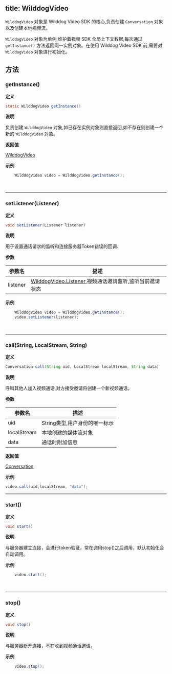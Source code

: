 
title: WilddogVideo
---

`WilddogVideo` 对象是 Wilddog Video SDK 的核心,负责创建 `Conversation` 对象以及创建本地视频流。

`WilddogVideo` 对象为单例,维护着视频 SDK 全局上下文数据,每次通过 `getInstance()` 方法返回同一实例对象。在使用 Wilddog Video SDK 前,需要对 `WilddogVideo` 对象进行初始化。

## 方法

### getInstance()

**定义**   

```java
static WilddogVideo getInstance()
```

**说明**

负责创建 `WilddogVideo` 对象,如已存在实例对象则直接返回,如不存在则创建一个新的 `WilddogVideo` 对象。

**返回值**

[WilddogVideo](/conversation/Android/api/wilddog-video.html)

**示例**

```java
	WilddogVideo video = WilddogVideo.getInstance();
```

</br>

---

### setListener(Listener)

**定义**   

```java
void setListener(Listener listener)
```

**说明**

用于设置通话请求的监听和连接服务器Token错误的回调.

**参数**

| 参数名 | 描述 |
|---|---|
|listener|[WilddogVideo.Listener](/conversation/Android/api/wilddog-video-listener.html),视频通话邀请监听,监听当前邀请状态|

**示例**

```java
	WilddogVideo video = WilddogVideo.getInstance();
	video.setListener(listener);
```

</br>

---

###  call(String, LocalStream, String)

**定义**   

```java
Conversation call(String uid, LocalStream localStream, String data)
```



**说明**

呼叫其他人加入视频通话,对方接受邀请将创建一个新视频通话。

**参数**

| 参数名 | 描述 |
|---|---|
|uid|String类型,用户身份的唯一标示|
|localStream|本地创建的媒体流对象|
|data|通话时附加信息|

**返回值**

[Conversation](/conversation/Android/api/conversation.html)

**示例**

```java
video.call(uid,localStream, "data");
```


---

###  start()

**定义**   

```java
void start()
```

**说明**

与服务器建立连接，会进行token验证，常在调用stop()之后调用，默认初始化会自动调用。


**示例**

```java
    video.start();
```

</br>

---

###  stop()

**定义**   

```java
void stop()
```

**说明**

与服务器断开连接，不在收到视频通话邀请。

**示例**

```java
    video.stop();
```

</br>


